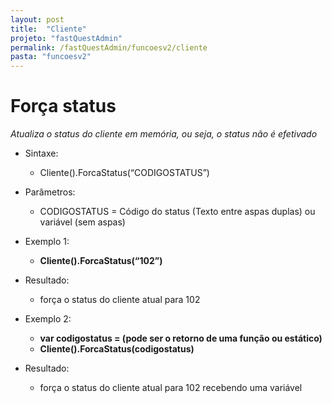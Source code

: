 ```yaml
---
layout: post
title:  "Cliente"
projeto: "fastQuestAdmin"
permalink: /fastQuestAdmin/funcoesv2/cliente
pasta: "funcoesv2"
---
```

# Força status

*Atualiza o status do cliente em memória, ou seja, o status não é efetivado*

- Sintaxe:
    - Cliente().ForcaStatus(“CODIGOSTATUS”)

- Parâmetros: 
    - CODIGOSTATUS = Código do status (Texto entre aspas duplas) ou variável (sem aspas)
    
- Exemplo 1:
    - **Cliente().ForcaStatus(“102”)**
- Resultado:
    - força o status do cliente atual para 102
- Exemplo 2:
    - **var codigostatus = (pode ser o retorno de uma função ou estático)**
    - **Cliente().ForcaStatus(codigostatus)**
- Resultado:
    - força o status do cliente atual para 102 recebendo uma variável
